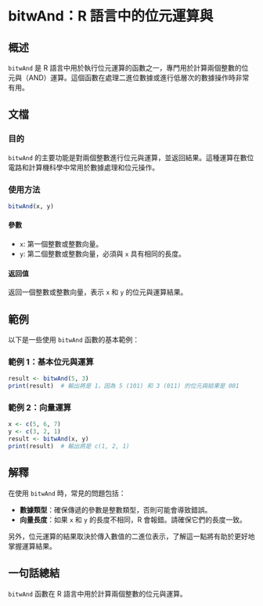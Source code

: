 <!--
Meta Description: # bitwAnd：R 語言中的位元運算與 ## 概述 `bitwAnd` 是 R 語言中用於執行位元運算的函數之一，專門用於計算兩個整數的位元與（AND）運算。這個函數在處理二進位數據或進行低層次的數據操作時非常有用。 ## 文檔 ### 目的 `bitwAnd` 的主要功能是對兩個整數進行位元與...
Meta Keywords: bitwand, result, print, 輸出將是, 語言中的位元運算與
-->

# bitwAnd：R 語言中的位元運算與

## 概述
`bitwAnd` 是 R 語言中用於執行位元運算的函數之一，專門用於計算兩個整數的位元與（AND）運算。這個函數在處理二進位數據或進行低層次的數據操作時非常有用。

## 文檔
### 目的
`bitwAnd` 的主要功能是對兩個整數進行位元與運算，並返回結果。這種運算在數位電路和計算機科學中常用於數據處理和位元操作。

### 使用方法
```R
bitwAnd(x, y)
```

#### 參數
- `x`: 第一個整數或整數向量。
- `y`: 第二個整數或整數向量，必須與 `x` 具有相同的長度。

#### 返回值
返回一個整數或整數向量，表示 `x` 和 `y` 的位元與運算結果。

## 範例
以下是一些使用 `bitwAnd` 函數的基本範例：

### 範例 1：基本位元與運算
```R
result <- bitwAnd(5, 3)
print(result)  # 輸出將是 1，因為 5 (101) 和 3 (011) 的位元與結果是 001
```

### 範例 2：向量運算
```R
x <- c(5, 6, 7)
y <- c(3, 2, 1)
result <- bitwAnd(x, y)
print(result)  # 輸出將是 c(1, 2, 1)
```

## 解釋
在使用 `bitwAnd` 時，常見的問題包括：
- **數據類型**：確保傳遞的參數是整數類型，否則可能會導致錯誤。
- **向量長度**：如果 `x` 和 `y` 的長度不相同，R 會報錯。請確保它們的長度一致。

另外，位元運算的結果取決於傳入數值的二進位表示，了解這一點將有助於更好地掌握運算結果。

## 一句話總結
`bitwAnd` 函數在 R 語言中用於計算兩個整數的位元與運算。